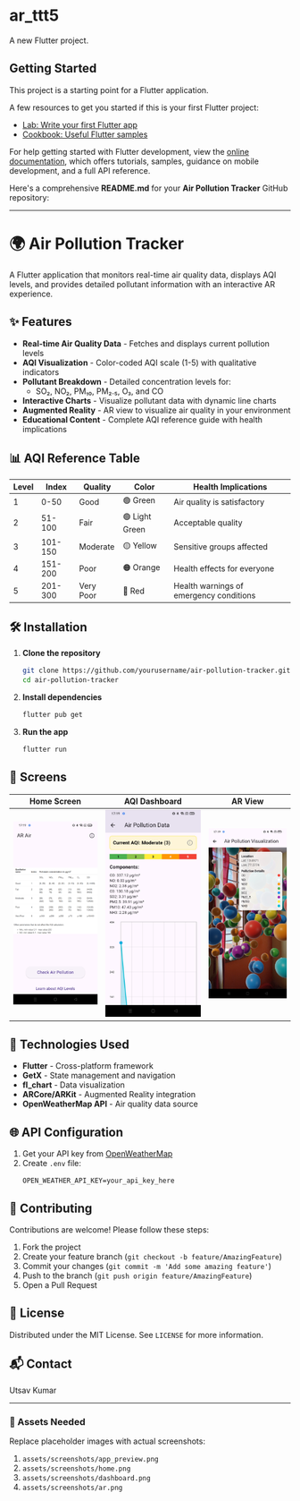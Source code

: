# ar_ttt5

A new Flutter project.

## Getting Started

This project is a starting point for a Flutter application.

A few resources to get you started if this is your first Flutter project:

- [Lab: Write your first Flutter app](https://docs.flutter.dev/get-started/codelab)
- [Cookbook: Useful Flutter samples](https://docs.flutter.dev/cookbook)

For help getting started with Flutter development, view the
[online documentation](https://docs.flutter.dev/), which offers tutorials,
samples, guidance on mobile development, and a full API reference.


Here's a comprehensive **README.md** for your **Air Pollution Tracker** GitHub repository:

---

# 🌍 Air Pollution Tracker

A Flutter application that monitors real-time air quality data, displays AQI levels, and provides detailed pollutant information with an interactive AR experience.



## ✨ Features

- **Real-time Air Quality Data** - Fetches and displays current pollution levels
- **AQI Visualization** - Color-coded AQI scale (1-5) with qualitative indicators
- **Pollutant Breakdown** - Detailed concentration levels for:
  - SO₂, NO₂, PM₁₀, PM₂.₅, O₃, and CO
- **Interactive Charts** - Visualize pollutant data with dynamic line charts
- **Augmented Reality** - AR view to visualize air quality in your environment
- **Educational Content** - Complete AQI reference guide with health implications

## 📊 AQI Reference Table

| Level | Index | Quality    | Color  | Health Implications              |
|-------|-------|------------|--------|-----------------------------------|
| 1     | 0-50  | Good       | 🟢 Green | Air quality is satisfactory       |
| 2     | 51-100| Fair       | 🟢 Light Green | Acceptable quality               |
| 3     | 101-150| Moderate  | 🟡 Yellow | Sensitive groups affected         |
| 4     | 151-200| Poor      | 🟠 Orange | Health effects for everyone       |
| 5     | 201-300| Very Poor | 🔴 Red | Health warnings of emergency conditions |

## 🛠️ Installation

1. **Clone the repository**
   ```bash
   git clone https://github.com/yourusername/air-pollution-tracker.git
   cd air-pollution-tracker
   ```

2. **Install dependencies**
   ```bash
   flutter pub get
   ```

3. **Run the app**
   ```bash
   flutter run
   ```

## 📱 Screens

| Home Screen | AQI Dashboard | AR View |
|-------------|---------------|---------|
| ![Home](assets/screenshots/home.jpg) | ![Dashboard](assets/screenshots/dashboard.jpg) | ![AR](assets/screenshots/ar.jpg) |

## 🧰 Technologies Used

- **Flutter** - Cross-platform framework
- **GetX** - State management and navigation
- **fl_chart** - Data visualization
- **ARCore/ARKit** - Augmented Reality integration
- **OpenWeatherMap API** - Air quality data source

## 🌐 API Configuration

1. Get your API key from [OpenWeatherMap](https://openweathermap.org/api)
2. Create `.env` file:
   ```env
   OPEN_WEATHER_API_KEY=your_api_key_here
   ```

## 🤝 Contributing

Contributions are welcome! Please follow these steps:
1. Fork the project
2. Create your feature branch (`git checkout -b feature/AmazingFeature`)
3. Commit your changes (`git commit -m 'Add some amazing feature'`)
4. Push to the branch (`git push origin feature/AmazingFeature`)
5. Open a Pull Request

## 📜 License

Distributed under the MIT License. See `LICENSE` for more information.

## 📬 Contact

Utsav Kumar



---

### 🎨 Assets Needed
Replace placeholder images with actual screenshots:
1. `assets/screenshots/app_preview.png`
2. `assets/screenshots/home.png`
3. `assets/screenshots/dashboard.png`
4. `assets/screenshots/ar.png`

